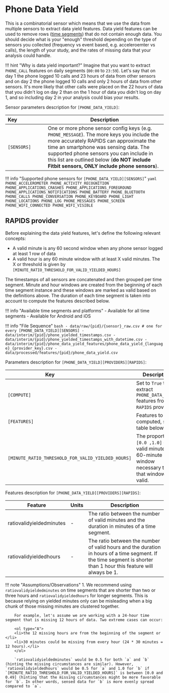 # Phone Data Yield

This is a combinatorial sensor which means that we use the data from multiple sensors to extract data yield features. Data yield features can be used to remove rows ([time segments](../../setup/configuration/#time-segments)) that do not contain enough data. You should decide what is your "enough" threshold depending on the type of sensors you collected (frequency vs event based, e.g. acceleroemter vs calls), the length of your study, and the rates of missing data that your analysis could handle.

!!! hint "Why is data yield important?"
    Imagine that you want to extract `PHONE_CALL` features on daily segments (`00:00` to `23:59`). Let's say that on day 1 the phone logged 10 calls and 23 hours of data from other sensors and on day 2 the phone logged 10 calls and only 2 hours of data from other sensors. It's more likely that other calls were placed on the 22 hours of data that you didn't log on day 2 than on the 1 hour of data you didn't log on day 1, and so including day 2 in your analysis could bias your results.

Sensor parameters description for `[PHONE_DATA_YIELD]`:

|Key&nbsp;&nbsp;&nbsp;&nbsp;&nbsp;&nbsp;&nbsp;&nbsp;&nbsp;&nbsp;&nbsp;&nbsp;&nbsp;&nbsp;&nbsp;&nbsp;&nbsp;&nbsp;&nbsp;          | Description |
|----------------|-----------------------------------------------------------------------------------------------------------------------------------
|`[SENSORS]`| One or more phone sensor config keys (e.g. `PHONE_MESSAGE`). The more keys you include the more accurately RAPIDS can approximate the time an smartphone was sensing data. The supported phone sensors you can include in this list are outlined below (**do NOT include Fitbit sensors, ONLY include phone sensors**).

!!! info "Supported phone sensors for `[PHONE_DATA_YIELD][SENSORS]`"
    ```yaml
    PHONE_ACCELEROMETER
    PHONE_ACTIVITY_RECOGNITION
    PHONE_APPLICATIONS_CRASHES
    PHONE_APPLICATIONS_FOREGROUND
    PHONE_APPLICATIONS_NOTIFICATIONS
    PHONE_BATTERY
    PHONE_BLUETOOTH
    PHONE_CALLS
    PHONE_CONVERSATION
    PHONE_KEYBOARD
    PHONE_LIGHT
    PHONE_LOCATIONS
    PHONE_LOG
    PHONE_MESSAGES
    PHONE_SCREEN
    PHONE_WIFI_CONNECTED
    PHONE_WIFI_VISIBLE
    ```

## RAPIDS provider

Before explaining the data yield features, let's define the following relevant concepts:

- A valid minute is any 60 second window when any phone sensor logged at least 1 row of data
- A valid hour is any 60 minute window with at least X valid minutes. The X or threshold is given by `[MINUTE_RATIO_THRESHOLD_FOR_VALID_YIELDED_HOURS]`

The timestamps of all sensors are concatenated and then grouped per time segment. Minute and hour windows are created from the beginning of each time segment instance and these windows are marked as valid based on the definitions above. The duration of each time segment is taken into account to compute the features described below.

!!! info "Available time segments and platforms"
    - Available for all time segments
    - Available for Android and iOS

!!! info "File Sequence"
    ```bash
    - data/raw/{pid}/{sensor}_raw.csv # one for every [PHONE_DATA_YIELD][SENSORS]
    - data/interim/{pid}/phone_yielded_timestamps.csv
    - data/interim/{pid}/phone_yielded_timestamps_with_datetime.csv
    - data/interim/{pid}/phone_data_yield_features/phone_data_yield_{language}_{provider_key}.csv
    - data/processed/features/{pid}/phone_data_yield.csv
    ```


Parameters description for `[PHONE_DATA_YIELD][PROVIDERS][RAPIDS]`:

|Key&nbsp;&nbsp;&nbsp;&nbsp;&nbsp;&nbsp;&nbsp;&nbsp;&nbsp;&nbsp;&nbsp;&nbsp;&nbsp;&nbsp;&nbsp;&nbsp;&nbsp;&nbsp;&nbsp;&nbsp;&nbsp;&nbsp;&nbsp;&nbsp;&nbsp;&nbsp;&nbsp;&nbsp;&nbsp;            | Description |
|----------------|-----------------------------------------------------------------------------------------------------------------------------------
|`[COMPUTE]`| Set to `True` to extract `PHONE_DATA_YIELD` features from the `RAPIDS` provider|
|`[FEATURES]` |  Features to be computed, see table below
|`[MINUTE_RATIO_THRESHOLD_FOR_VALID_YIELDED_HOURS]` | The proportion `[0.0 ,1.0]` of valid minutes in a 60-minute window necessary to flag that window as valid.


Features description for `[PHONE_DATA_YIELD][PROVIDERS][RAPIDS]`:

|Feature                    |Units      |Description|
|-------------------------- |---------- |---------------------------|
|ratiovalidyieldedminutes   |-          | The ratio between the number of valid minutes and the duration in minutes of a time segment.
|ratiovalidyieldedhours     |-          | The ratio between the number of valid hours and the duration in hours of a time segment. If the time segment is shorter than 1 hour this feature will always be 1.


!!! note "Assumptions/Observations"
    1. We recommend using `ratiovalidyieldedminutes` on time segments that are shorter than two or three hours and `ratiovalidyieldedhours` for longer segments. This is because relying on yielded minutes only can be misleading when a big chunk of those missing minutes are clustered together. 
    
        For example, let's assume we are working with a 24-hour time segment that is missing 12 hours of data. Two extreme cases can occur: 

        <ol type="A">
        <li>the 12 missing hours are from the beginning of the segment or </li>
        <li>30 minutes could be missing from every hour (24 * 30 minutes = 12 hours).</li>
        </ol>
        
        `ratiovalidyieldedminutes` would be 0.5 for both `a` and `b` (hinting the missing circumstances are similar). However, `ratiovalidyieldedhours` would be 0.5 for `a` and 1.0 for `b` if `[MINUTE_RATIO_THRESHOLD_FOR_VALID_YIELDED_HOURS]` is between [0.0 and 0.49] (hinting that the missing circumstances might be more favorable for `b`. In other words, sensed data for `b` is more evenly spread compared to `a`.

